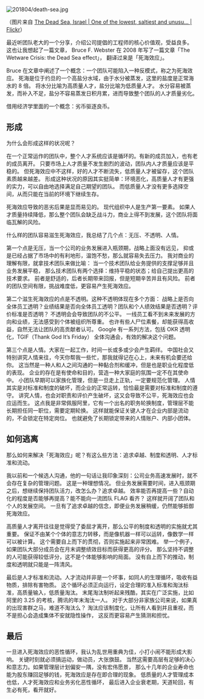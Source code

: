 

![201804/death-sea.jpg](https://e25ba8-log4d-c.dijingchao.com/images/upload_dropbox/201804/death-sea.jpg)

（图片来自 [The Dead Sea, Israel | One of the lowest, saltiest and unusu… | Flickr](https://www.flickr.com/photos/tsaiproject/8298557641)）

最近听团队老大的一个分享，介绍公司提倡的工程师的核心价值观，受益良多。
这也让我想起了一篇文章，
Bruce F. Webster 在 2008 年写了一篇文章「The Wetware Crisis: the Dead Sea effect」，
翻译过来是「死海效应」。

<!-- more -->

Bruce 在文章中阐述了一个概念：一个团队可能陷入一种反模式，称之为死海效应。
死海是位于约旦的一个高盐分水域，由于水分被蒸发，这里的盐度是正常海水的 8 倍。
将水分比喻为高质量人才，盐分比喻为低质量人才。
水分容易被蒸发，而补入不足，盐分不容易蒸发日积月累，进而导致整个团队的人才质量劣化。

借用经济学里面的一个概念：劣币驱逐良币。

## 形成

为什么会形成这样的状况呢？

在一个正常运作的团队中，整个人才系统应该是循环的。有新的成员加入，也有老的成员离开。
只要市场上人才质量不发生剧烈的波动，团队内人才质量应该是平稳的。
但死海效应中不这样，好的人才不断流失，低质量人才被留存，这个团队素质越来越差。
形成这种状况的原因其实挺简单：环境恶化，高质量人才有更强的实力，可以自由地选择满足自己期望的团队。
而低质量人才没有更多选择空间，从而只能在当前的环境下继续生存。

死海效应导致的恶劣后果是显而易见的。
现代组织中人是生产第一要素。
如果人才质量持续降低，那么整个团队会缺乏战斗力，商业上得不到发展，这个团队将面临瓦解的风险。

什么样的团队容易滋生死海效应，我总结了几个点：无压、不透明、人情。

第一个点是无压，当一个公司的业务发展进入瓶颈期，战略上面没有远见，
抑或是已经占据了市场中的有利地形，温饱不愁，那么就容易失去压力。
我对商业的理解有限，就拿技术团队来做比喻：
当一个技术团队给业务提供的支撑足够并且业务发展平稳，
那么技术团队有两个选择：维持平稳的状态；给自己提出更高的技术要求。
前者是舒适的，后者长期带来回报，但是短期辛苦并且有风险。
前者的团队空间有限，挑战难度低，更容易产生死海效应。

第二个滋生死海效应的点是不透明。这种不透明体现在多个方面：
战略上是否向全体员工透明？业绩结果是否向全体员工透明？团队和个人绩效结果是否透明？评价标准是否透明？
不透明会会导致团队的不公平。
一线员工看不到未来发展的方向和业绩，无法感受到个体被组织所尊重。
也许有些人尸位素餐，却能获得高收益，自然无法让团队的高贡献者认可。
Google 有一系列方法，包括 OKR 透明化，TGIF（Thank God It’s Friday） 全体沟通会，有效的解决这个问题。

第三个点是人情。大家在一起工作，时间一长或多或少会产生羁绊。
中国社会又特别讲究人情来往，今天你帮我一些忙，那我就得记在心上，未来有机会要还给你。
这当然是一种人和人之间沟通的一种黏合剂和缓冲，但是也是职业化程度低的表现。
企业的存在是有使命和目的，营造一种大家庭的氛围一定不在其使命中。
小团队早期可以家族化管理，但是一旦走上正轨，一定要规范化管理。
人情其实是对标准和制度的破坏，而企业的正常运转，恰恰最是需要对标准和制度的遵守。
讲究人情，也会对职责和评价产生破坏，这又会导致不公平，死海效应也会应运而生。
这点我是非常佩服阿里，它有一个出名的职务轮换制度，管理层不能长期担任同一职位，需要定期轮换。
这样就能保证关键人才在企业内部是流动的，不会锁定在特定岗位。
也就避免了长期锁定带来的人情账户、内部小团体。

## 如何逃离

那么如何来解决「死海效应」呢？有这么些方法：追求卓越、制度和透明、人才标准和流动。

我以前和一个候选人沟通，他的一句话让我印象深刻：公司业务高速发展时，就不会存在复杂的管理问题。
这是一种理想情况。
但业务发展需要时间，进入瓶颈期之后，想继续保持团队活力，改怎么办？追求卓越。
效率能否再提高一些？自动化的程度是否能够再提高？能不能向一流团队 FLAG 看齐？
这样就开阔了团队和个人的发展空间。
一旦有了追求卓越的信念，即便业务发展稍缓，仍然能够抵御死海效应。

高质量人才离开往往是觉得受了委屈才离开，那么公平的制度和透明的实施就尤其重要。
保证不由某个个体的意志力转移，而是像机器一样可以运转，像数学一样可以被计算。
这个需要自上而下的贯彻，否则实施起来非常困难。
举一个例子，如果团队大部分成员会在月末调整绩效目标而获得更高的评分。
那么坚持不调整的人可能获得较低评分，这不是个体能够影响的局面。
没有自上而下的推动，制度和透明就只能是一阵清风。

最后是人才标准和流动。人才流动并非是一个坏事，如同人的生理循环，吸收有益物质，排除有害物质。
这个循环必须正向运行，设定合理的准入标准和淘汰标准，高质量输入，低质量淘汰。
末尾淘汰制听起来残酷，其实在广泛实施，比如阿里的 3.25 的考核，腾讯的年末淘汰一人。
对于大部分非家族公司来说，如果真的出现害群之马，难道不淘汰么？
淘汰应该制度化，让所有人看到并且重视，而不是担心会造成集体不安就隐性操作，
这反而更容易产生猜测和担忧。


## 最后

一旦进入死海效应的恶性循环，我认为乱世用重典为佳，小打小闹不能形成大影响。
关键时刻就必须搞运动，做动员，大张旗鼓。
当然这需要高层有足够的决心和意志力。如果管理层计划偏安一隅，没有宏伟愿景，
那么十几年的企业寿命也能为股东赚回足够的钱，死海效应是存在即合理的现象。
低质量的人才管理成本也低，人才死海效应和业务劣化恶性循环，
最后进入企业衰老期，天道轮回，有生必有死，看开就好。



